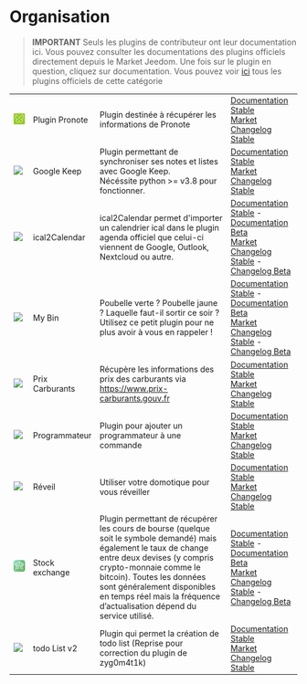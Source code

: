 
# Organisation


>**IMPORTANT**
>Seuls les plugins de contributeur ont leur documentation ici. Vous pouvez consulter les documentations des plugins officiels directement depuis le Market Jeedom. Une fois sur le plugin en question, cliquez sur documentation.
>Vous pouvez voir [ici](https://market.jeedom.com/index.php?v=d&p=market&type=plugin&categorie=organization) tous les plugins officiels de cette catégorie


| | | | |
|--- | --- | --- | ---|
|<img src="ProJote/ProJote_icon.png" class="pluginLogo" width="100" />|Plugin Pronote|Plugin destinée à récupérer les informations de Pronote|[Documentation Stable](https://aldarande.github.io/ProJote/fr_FR/index.html)<br/>[Market](https://market.jeedom.com/index.php?v=d&p=market_display&id=4543)<br/>[Changelog Stable](https://aldarande.github.io/ProJote/fr_FR/index.html#Version)|
|<img src="gkeep/gkeep_icon.png" class="pluginLogo" width="100" />|Google Keep|Plugin permettant de synchroniser ses notes et listes avec Google Keep.</br>Nécéssite python >= v3.8 pour fonctionner.|[Documentation Stable](https://flobul-domotique.fr/presentation-et-documentation-du-plugin-google-keep-pour-jeedom/)<br/>[Market](https://market.jeedom.com/index.php?v=d&p=market_display&id=4423)<br/>[Changelog Stable](https://flobul-domotique.fr/liste-des-versions-du-plugin-google-keep-pour-jeedom/)|
|<img src="import2calendar/import2calendar_icon.png" class="pluginLogo" width="100" />|ical2Calendar|ical2Calendar permet d'importer un calendrier ical dans le plugin agenda officiel que celui-ci viennent de Google, Outlook, Nextcloud ou autre.|[Documentation Stable](https://sagitaz.github.io/import2calendar/fr_FR/) - [Documentation Beta](https://sagitaz.github.io/import2calendar/fr_FR/)<br/>[Market](https://market.jeedom.com/index.php?v=d&p=market_display&id=4493)<br/>[Changelog Stable](https://sagitaz.github.io/import2calendar/fr_FR/changelog) - [Changelog Beta](https://sagitaz.github.io/import2calendar/fr_FR/changelog)|
|<img src="mybin/mybin_icon.png" class="pluginLogo" width="100" />|My Bin|Poubelle verte ? Poubelle jaune ? Laquelle faut-il sortir ce soir ? Utilisez ce petit plugin pour ne plus avoir à vous en rappeler ! |[Documentation Stable](https://tomitomas.github.io/jeedom_doc/MyBin/fr_FR/) - [Documentation Beta](https://tomitomas.github.io/jeedom_doc/MyBin/fr_FR/)<br/>[Market](https://market.jeedom.com/index.php?v=d&p=market_display&id=4125)<br/>[Changelog Stable](https://tomitomas.github.io/jeedom_doc/MyBin/fr_FR/changelog) - [Changelog Beta](https://tomitomas.github.io/jeedom_doc/MyBin/fr_FR/changelog_beta)|
|<img src="prixcarburants/prixcarburants_icon.png" class="pluginLogo" width="100" />|Prix Carburants|Récupère les informations des prix des carburants via https://www.prix-carburants.gouv.fr|[Documentation Stable](https://floman321.github.io/prixcarburants/fr_FR/)<br/>[Market](https://market.jeedom.com/index.php?v=d&p=market_display&id=3984)<br/>[Changelog Stable](https://floman321.github.io/prixcarburants/fr_FR/changelog)|
|<img src="programmateur/programmateur_icon.png" class="pluginLogo" width="100" />|Programmateur|Plugin pour ajouter un programmateur à une commande|[Documentation Stable](https://caelion.github.io/jeedom-plugins-documentation/Programmateur/fr_FR/)<br/>[Market](https://market.jeedom.com/index.php?v=d&p=market_display&id=3942)<br/>[Changelog Stable](https://caelion.github.io/jeedom-plugins-documentation/Programmateur/fr_FR/changelog)|
|<img src="reveil/reveil_icon.png" class="pluginLogo" width="100" />|Réveil|Utiliser votre domotique pour vous réveiller|[Documentation Stable](https://mika-nt28.github.io/Documentations/reveil/fr_FR/)<br/>[Market](https://market.jeedom.com/index.php?v=d&p=market_display&id=2775)<br/>[Changelog Stable](https://mika-nt28.github.io/Documentations/reveil/fr_FR/changelog)|
|<img src="stockexchange/stockexchange_icon.png" class="pluginLogo" width="100" />|Stock exchange|Plugin permettant de récupérer les cours de bourse (quelque soit le symbole demandé) mais également le taux de change entre deux devises (y compris crypto-monnaie comme le bitcoin). Toutes les données sont généralement disponibles en temps réel mais la fréquence d’actualisation dépend du service utilisé.|[Documentation Stable](https://mips2648.github.io/jeedom-plugins-docs/stockexchange/fr_FR/) - [Documentation Beta](https://mips2648.github.io/jeedom-plugins-docs/stockexchange/fr_FR/)<br/>[Market](https://market.jeedom.com/index.php?v=d&p=market_display&id=3841)<br/>[Changelog Stable](https://mips2648.github.io/jeedom-plugins-docs/stockexchange/fr_FR/changelog) - [Changelog Beta](https://mips2648.github.io/jeedom-plugins-docs/stockexchange/fr_FR/changelog)|
|<img src="todov2/todov2_icon.png" class="pluginLogo" width="100" />|todo List v2|Plugin qui permet la création de todo list (Reprise pour correction du plugin de zyg0m4t1k)|[Documentation Stable](https://www.domlabs.fr/jeedom_docs/ToDo/fr-FR/)<br/>[Market](https://market.jeedom.com/index.php?v=d&p=market_display&id=4474)<br/>[Changelog Stable](https://www.domlabs.fr/jeedom_docs/todo/fr-FR/)|
